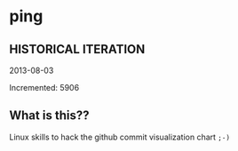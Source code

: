 # ping

## HISTORICAL ITERATION
2013-08-03

Incremented: 5906

## What is this?? 
Linux skills to hack the github commit visualization chart `;-)`
